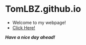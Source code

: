 # TomLBZ.github.io

- Welcome to my webpage!
- [Click Here!](tomlbz.github.io)

***Have a nice day ahead!***
